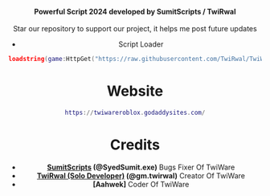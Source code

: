 <div align="center">

  <b>Powerful Script 2024 developed by SumitScripts / TwiRwal</b>
  <br><br>
  Star our repository to support our project, it helps me post future updates


* Script Loader
```lua
loadstring(game:HttpGet("https://raw.githubusercontent.com/TwiRwal/TwiWare/main/TwiLoader", true))()
```
# Website 
```lua
https://twiwareroblox.godaddysites.com/
```
# Credits
* **[SumitScripts](https://github.com/SumitScripts) (@SyedSumit.exe)** Bugs Fixer Of TwiWare
* **[TwiRwal (Solo Developer)](https://github.com/TwiRwal) (@gm.twirwal)** Creator Of TwiWare
* **[Aahwek]** Coder Of TwiWare
</div>
